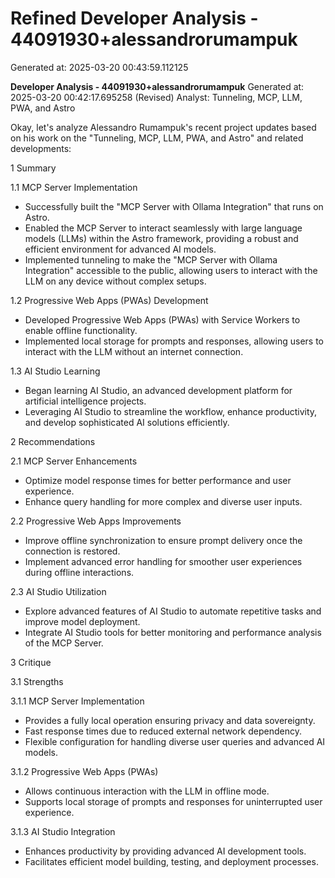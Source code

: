 # Refined Developer Analysis - 44091930+alessandrorumampuk
Generated at: 2025-03-20 00:43:59.112125



**Developer Analysis - 44091930+alessandrorumampuk**
Generated at: 2025-03-20 00:42:17.695258 (Revised)
Analyst:  Tunneling, MCP, LLM, PWA, and Astro

Okay, let's analyze Alessandro Rumampuk's recent project updates based on his work on the "Tunneling, MCP, LLM, PWA, and Astro" and related developments:

1 Summary

1.1 MCP Server Implementation

- Successfully built the "MCP Server with Ollama Integration" that runs on Astro.
- Enabled the MCP Server to interact seamlessly with large language models (LLMs) within the Astro framework, providing a robust and efficient environment for advanced AI models.
- Implemented tunneling to make the "MCP Server with Ollama Integration" accessible to the public, allowing users to interact with the LLM on any device without complex setups.

1.2 Progressive Web Apps (PWAs) Development

- Developed Progressive Web Apps (PWAs) with Service Workers to enable offline functionality.
- Implemented local storage for prompts and responses, allowing users to interact with the LLM without an internet connection.

1.3 AI Studio Learning

- Began learning AI Studio, an advanced development platform for artificial intelligence projects.
- Leveraging AI Studio to streamline the workflow, enhance productivity, and develop sophisticated AI solutions efficiently.

2 Recommendations

2.1 MCP Server Enhancements

- Optimize model response times for better performance and user experience.
- Enhance query handling for more complex and diverse user inputs.

2.2 Progressive Web Apps Improvements

- Improve offline synchronization to ensure prompt delivery once the connection is restored.
- Implement advanced error handling for smoother user experiences during offline interactions.

2.3 AI Studio Utilization

- Explore advanced features of AI Studio to automate repetitive tasks and improve model deployment.
- Integrate AI Studio tools for better monitoring and performance analysis of the MCP Server.

3 Critique

3.1 Strengths

3.1.1 MCP Server Implementation

- Provides a fully local operation ensuring privacy and data sovereignty.
- Fast response times due to reduced external network dependency.
- Flexible configuration for handling diverse user queries and advanced AI models.

3.1.2 Progressive Web Apps (PWAs)

- Allows continuous interaction with the LLM in offline mode.
- Supports local storage of prompts and responses for uninterrupted user experience.

3.1.3 AI Studio Integration

- Enhances productivity by providing advanced AI development tools.
- Facilitates efficient model building, testing, and deployment processes.

